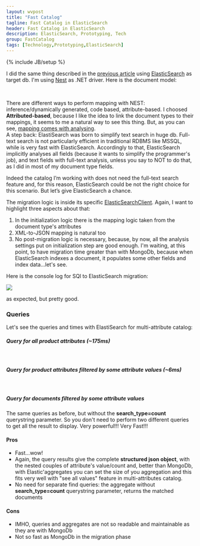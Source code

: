 ```yaml
---
layout: wvpost
title: "Fast Catalog"
tagline: Fast Catalog in ElasticSearch
header: Fast Catalog in ElasticSearch
description: ElasticSearch, Prototyping, Tech
group: FastCatalog
tags: [Technology,Prototyping,ElasticSearch]
---
```

{% include JB/setup %}

I did the same thing described in the <a href="{{ BASE_PATH }}/2015/06/22/fastcatalog-sql2mongo/" target="_blank">previous article</a> using <a href="https://www.elastic.co/" target="_blank">ElasticSearch</a> as target db. I'm using <a href="http://nest.azurewebsites.net/" target="_blank">Nest</a> as .NET driver. Here is the document model:

<script type="syntaxhighlighter" class="brush: csharp">
<![CDATA[
namespace SQL2Elastic.Models
{    
	[ElasticType]
	public class ESProduct
	{
		[ElasticProperty(Index = FieldIndexOption.NotAnalyzed, Type = FieldType.String)]
		public Guid Id { get; set; }
		[ElasticProperty(Index = FieldIndexOption.NotAnalyzed)]
		public string Code { get; set; }
		public string Description { get; set; }
		[ElasticProperty(Index = FieldIndexOption.NotAnalyzed)]
		public double Price { get; set; }
		[ElasticProperty(Index = FieldIndexOption.NotAnalyzed)]
		public long IdCategory { get; set; }
		[ElasticProperty(Index = FieldIndexOption.NotAnalyzed)]
		public IList<string> Synonims { get; set; }
		[ElasticProperty(Type = FieldType.Nested)]
		public IList<ProductAttribute> Attributes { get; set; }
	}

	[ElasticType]
	public class ProductAttribute
	{
		[ElasticProperty(Index = FieldIndexOption.NotAnalyzed)]
		public string Key { get; set; }
		[ElasticProperty(Index = FieldIndexOption.NotAnalyzed)]
		public string Value { get; set; }
	}
}
]]></script> 

There are different ways to perform mapping with NEST: inference/dynamically generated, code based, attribute-based. I choosed **Attributed-based**, because I like the idea to link the document types to their mappings, it seems to me a natural way to see this thing. But, as you can see, <a href="https://www.elastic.co/guide/en/elasticsearch/guide/current/mapping-analysis.html" target="_blank">mapping comes with analysing</a>. <br/>
A step back: ElastiSearch was born to simplify text search in huge db. Full-text search is not particularly efficient in traditional RDBMS like MSSQL, while is very fast with ElasticSearch. Accordingly to that, ElasticSearch implicitly analyses all fields (because it wants to simplify the programmer's job), and text fields with full-text analysis, unless you say to NOT to do that, as I did in most of my document type fields.

Indeed the catalog I’m working with does not need the full-text search feature and, for this reason, ElasticSearch could be not the right choice for this scenario. But let’s give ElasticSearch a chance.

The migration logic is inside its specific <a href="https://github.com/williamverdolini/FastCatalog/blob/master/Catalog/SQL2Elastic/Logic/ElasticSearchClient.cs" target="_blank">ElasticSearchClient</a>. Again, I want to highlight three aspects about that:

<ol>
<li>In the initialization logic there is the mapping logic taken from the document type's attributes</li>
<li>XML-to-JSON mapping is natural too

<script type="syntaxhighlighter" class="brush: csharp">
<![CDATA[
public void Save(SQLProduct dbProduct)
{
	Contract.Requires<ArgumentNullException>(dbProduct != null, "dbProduct");
	var product = new ESProduct
	{
		Id = Guid.NewGuid(),
		Code = dbProduct.Data.Code,
		Description = dbProduct.Data.Description,
		IdCategory = dbProduct.Data.IdCategory,
		Price = Math.Round(10 + rnd.NextDouble() * (1000 - 10), 2),
		Synonims = dbProduct.Synonims.ToStringList(),
		Attributes = dbProduct.Attributes.ToProductAttributes()
	};
	products.Add(product);
}
]]></script> 
</li>
<li>No post-migration logic is necessary, because, by now, all the analysis settings put on initialization step are good enough. I'm waiting, at this point, to have migration time greater than with MongoDb, because when ElasticSearch indexes a document, it populates some other fields and index data...let's see.</li>
</ol>

Here is the console log for SQl to ElasticSearch migration:

<img src="{{ BASE_PATH }}/images/fastcatalog/fastcatalog_elastic_console.png"  class="img-rounded"  /><br/>

as expected, but pretty good.

### Queries

Let's see the queries and times with ElastiSearch for multi-attribute catalog:

##### Query for all product attributes (~175ms)
<script type="syntaxhighlighter" class="brush: js">
<![CDATA[
GET /catalog/products/_search?search_type=count
{
  "aggs": {
    "multi_properties": {
      "nested": {
        "path": "attributes"
      },
      "aggs": {
        "all_properties": {
          "terms": {
            "field": "key",
            "size": 0,
            "order": {
              "_term": "asc"
            }
          },
          "aggs": {
            "all_values_per_property": {
              "terms": {
                "field": "value",
                "size": 10,
                "order": {
                  "_term": "asc"
                }
              }
            }
          }
        }
      }
    }
  }
}
]]></script> 

##### Query for product attributes filtered by some attribute values  (~6ms)
<script type="syntaxhighlighter" class="brush: js">
<![CDATA[
GET /catalog/products/_search?search_type=count
{
  "aggs": {
    "multi_properties": {
      "nested": {
        "path": "attributes"
      },
      "aggs": {
        "all_properties": {
          "terms": {
            "field": "key",
            "size": 0
          },
          "aggs": {
            "all_values_per_property": {
              "terms": {
                "field": "value",
                "size": 10
              }
            }
          }
        }
      }
    }
  },  
  "query": {
    "filtered": {
      "filter": {
        "bool": {
          "must": [
            {
              "nested": {
                "path": "attributes",
                "query": {
                  "bool": {
                    "must": [
                      {"term": {
                        "key": {
                          "value": "FORMATO"
                        }
                      }},
                      {"term": {
                        "value": {
                          "value": "0402 (1.0 x 0.5mm)"
                        }
                      }}
                    ]
                  }
                }
              }
            },
            {
              "nested": {
                "path": "attributes",
                "query": {
                  "bool": {
                    "must": [
                      {"term": {
                        "key": {
                          "value": "TOLLERANZA"
                        }
                      }},
                      {"terms": {
                        "value": ["± 0.01%","± 0.05%","± 0.1%"]
                      }
                       
                      }
                    ]
                  }
                }
              }
            },
            {
              "nested": {
                "path": "attributes",
                "query": {
                  "bool": {
                    "must": [
                      {"term": {
                        "key": {
                          "value": "TCR (ppm)"
                        }
                      }},
                      {"term": {
                        "value": {
                          "value": "5.0"
                        }
                      }}
                    ]
                  }
                }
              }
            }
          ]
        }
      }
    }
  }
}
]]></script> 

##### Query for documents filtered by some attribute values 
The same queries as before, but without the **search_type=count** querystring parameter. So you don't need to perform two different queries to get all the result to display. Very powerful!!! Very Fast!!!

<div class="col-md-6">
<h4>Pros</h4>
<ul>
<li>Fast...wow!</li>
<li>Again, the query results give the complete <b>structured json object</b>, with the nested couples of attribute's value/count and, better than MongoDb, with Elastic'aggregates you can set the size of you aggregation and this fits very well with "see all values" feature in multi-attributes catalog.</li>
<li>No need for separate find queries: the aggregate without <b>search_type=count</b> querystring parameter, returns the matched documents</li>
</ul>
</div>
<div class="col-md-6">
<h4>Cons</h4>
<ul>
<li>IMHO, queries and aggregates are not so readable and maintainable as they are with MongoDb</li>
<li>Not so fast as MongoDb in the migration phase</li>
</ul>
</div>
